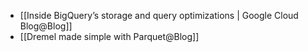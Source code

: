 - [[Inside BigQuery’s storage and query optimizations | Google Cloud Blog@Blog]]
- [[Dremel made simple with Parquet@Blog]]